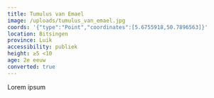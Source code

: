 ```yaml
---
title: Tumulus van Emael
image: /uploads/tumulus_van_emael.jpg
coords: '{"type":"Point","coordinates":[5.6755918,50.7896563]}'
location: Bitsingen
province: Luik
accessibility: publiek
height: ≥5 <10
age: 2e eeuw
converted: true
---
```

Lorem ipsum